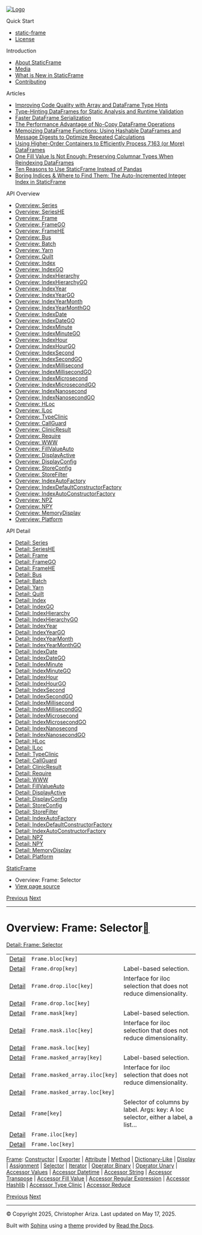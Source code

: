 [![Logo](../_static/sf-logo-web_icon-small.png)](../index.md)

Quick Start

* [static-frame](../readme.md)
* [License](../license.md)

Introduction

* [About StaticFrame](../intro.md)
* [Media](../intro.md#media)
* [What is New in StaticFrame](../new.md)
* [Contributing](../contributing.md)

Articles

* [Improving Code Quality with Array and DataFrame Type Hints](../articles/guard.md)
* [Type-Hinting DataFrames for Static Analysis and Runtime Validation](../articles/ftyping.md)
* [Faster DataFrame Serialization](../articles/serialize.md)
* [The Performance Advantage of No-Copy DataFrame Operations](../articles/no_copy.md)
* [Memoizing DataFrame Functions: Using Hashable DataFrames and Message Digests to Optimize Repeated Calculations](../articles/hash.md)
* [Using Higher-Order Containers to Efficiently Process 7,163 (or More) DataFrames](../articles/uhoc.md)
* [One Fill Value Is Not Enough: Preserving Columnar Types When Reindexing DataFrames](../articles/fill_value.md)
* [Ten Reasons to Use StaticFrame Instead of Pandas](../articles/upgrade.md)
* [Boring Indices & Where to Find Them: The Auto-Incremented Integer Index in StaticFrame](../articles/aiii.md)

API Overview

* [Overview: Series](series.md)
* [Overview: SeriesHE](series_he.md)
* [Overview: Frame](frame.md)
* [Overview: FrameGO](frame_go.md)
* [Overview: FrameHE](frame_he.md)
* [Overview: Bus](bus.md)
* [Overview: Batch](batch.md)
* [Overview: Yarn](yarn.md)
* [Overview: Quilt](quilt.md)
* [Overview: Index](index.md)
* [Overview: IndexGO](index_go.md)
* [Overview: IndexHierarchy](index_hierarchy.md)
* [Overview: IndexHierarchyGO](index_hierarchy_go.md)
* [Overview: IndexYear](index_year.md)
* [Overview: IndexYearGO](index_year_go.md)
* [Overview: IndexYearMonth](index_year_month.md)
* [Overview: IndexYearMonthGO](index_year_month_go.md)
* [Overview: IndexDate](index_date.md)
* [Overview: IndexDateGO](index_date_go.md)
* [Overview: IndexMinute](index_minute.md)
* [Overview: IndexMinuteGO](index_minute_go.md)
* [Overview: IndexHour](index_hour.md)
* [Overview: IndexHourGO](index_hour_go.md)
* [Overview: IndexSecond](index_second.md)
* [Overview: IndexSecondGO](index_second_go.md)
* [Overview: IndexMillisecond](index_millisecond.md)
* [Overview: IndexMillisecondGO](index_millisecond_go.md)
* [Overview: IndexMicrosecond](index_microsecond.md)
* [Overview: IndexMicrosecondGO](index_microsecond_go.md)
* [Overview: IndexNanosecond](index_nanosecond.md)
* [Overview: IndexNanosecondGO](index_nanosecond_go.md)
* [Overview: HLoc](hloc.md)
* [Overview: ILoc](iloc.md)
* [Overview: TypeClinic](type_clinic.md)
* [Overview: CallGuard](call_guard.md)
* [Overview: ClinicResult](clinic_result.md)
* [Overview: Require](require.md)
* [Overview: WWW](www.md)
* [Overview: FillValueAuto](fill_value_auto.md)
* [Overview: DisplayActive](display_active.md)
* [Overview: DisplayConfig](display_config.md)
* [Overview: StoreConfig](store_config.md)
* [Overview: StoreFilter](store_filter.md)
* [Overview: IndexAutoFactory](index_auto_factory.md)
* [Overview: IndexDefaultConstructorFactory](index_default_constructor_factory.md)
* [Overview: IndexAutoConstructorFactory](index_auto_constructor_factory.md)
* [Overview: NPZ](npz.md)
* [Overview: NPY](npy.md)
* [Overview: MemoryDisplay](memory_display.md)
* [Overview: Platform](platform.md)

API Detail

* [Detail: Series](../api_detail/series.md)
* [Detail: SeriesHE](../api_detail/series_he.md)
* [Detail: Frame](../api_detail/frame.md)
* [Detail: FrameGO](../api_detail/frame_go.md)
* [Detail: FrameHE](../api_detail/frame_he.md)
* [Detail: Bus](../api_detail/bus.md)
* [Detail: Batch](../api_detail/batch.md)
* [Detail: Yarn](../api_detail/yarn.md)
* [Detail: Quilt](../api_detail/quilt.md)
* [Detail: Index](../api_detail/index.md)
* [Detail: IndexGO](../api_detail/index_go.md)
* [Detail: IndexHierarchy](../api_detail/index_hierarchy.md)
* [Detail: IndexHierarchyGO](../api_detail/index_hierarchy_go.md)
* [Detail: IndexYear](../api_detail/index_year.md)
* [Detail: IndexYearGO](../api_detail/index_year_go.md)
* [Detail: IndexYearMonth](../api_detail/index_year_month.md)
* [Detail: IndexYearMonthGO](../api_detail/index_year_month_go.md)
* [Detail: IndexDate](../api_detail/index_date.md)
* [Detail: IndexDateGO](../api_detail/index_date_go.md)
* [Detail: IndexMinute](../api_detail/index_minute.md)
* [Detail: IndexMinuteGO](../api_detail/index_minute_go.md)
* [Detail: IndexHour](../api_detail/index_hour.md)
* [Detail: IndexHourGO](../api_detail/index_hour_go.md)
* [Detail: IndexSecond](../api_detail/index_second.md)
* [Detail: IndexSecondGO](../api_detail/index_second_go.md)
* [Detail: IndexMillisecond](../api_detail/index_millisecond.md)
* [Detail: IndexMillisecondGO](../api_detail/index_millisecond_go.md)
* [Detail: IndexMicrosecond](../api_detail/index_microsecond.md)
* [Detail: IndexMicrosecondGO](../api_detail/index_microsecond_go.md)
* [Detail: IndexNanosecond](../api_detail/index_nanosecond.md)
* [Detail: IndexNanosecondGO](../api_detail/index_nanosecond_go.md)
* [Detail: HLoc](../api_detail/hloc.md)
* [Detail: ILoc](../api_detail/iloc.md)
* [Detail: TypeClinic](../api_detail/type_clinic.md)
* [Detail: CallGuard](../api_detail/call_guard.md)
* [Detail: ClinicResult](../api_detail/clinic_result.md)
* [Detail: Require](../api_detail/require.md)
* [Detail: WWW](../api_detail/www.md)
* [Detail: FillValueAuto](../api_detail/fill_value_auto.md)
* [Detail: DisplayActive](../api_detail/display_active.md)
* [Detail: DisplayConfig](../api_detail/display_config.md)
* [Detail: StoreConfig](../api_detail/store_config.md)
* [Detail: StoreFilter](../api_detail/store_filter.md)
* [Detail: IndexAutoFactory](../api_detail/index_auto_factory.md)
* [Detail: IndexDefaultConstructorFactory](../api_detail/index_default_constructor_factory.md)
* [Detail: IndexAutoConstructorFactory](../api_detail/index_auto_constructor_factory.md)
* [Detail: NPZ](../api_detail/npz.md)
* [Detail: NPY](../api_detail/npy.md)
* [Detail: MemoryDisplay](../api_detail/memory_display.md)
* [Detail: Platform](../api_detail/platform.md)

[StaticFrame](../index.md)

* Overview: Frame: Selector
* [View page source](../_sources/api_overview/frame-selector.rst.txt)

[Previous](frame-assignment.md "Overview: Frame: Assignment")
[Next](frame-iterator.md "Overview: Frame: Iterator")

---

# Overview: Frame: Selector[](#overview-frame-selector "Link to this heading")

[Detail: Frame: Selector](../api_detail/frame-selector.md#api-detail-frame-selector)

|  |  |  |
| --- | --- | --- |
| [Detail](../api_detail/frame-selector.md#api-sig-frame-bloc) | `Frame.bloc[key]` |  |
| [Detail](../api_detail/frame-selector.md#api-sig-frame-drop) | `Frame.drop[key]` | Label-based selection. |
| [Detail](../api_detail/frame-selector.md#api-sig-frame-drop-iloc) | `Frame.drop.iloc[key]` | Interface for iloc selection that does not reduce dimensionality. |
| [Detail](../api_detail/frame-selector.md#api-sig-frame-drop-loc) | `Frame.drop.loc[key]` |  |
| [Detail](../api_detail/frame-selector.md#api-sig-frame-mask) | `Frame.mask[key]` | Label-based selection. |
| [Detail](../api_detail/frame-selector.md#api-sig-frame-mask-iloc) | `Frame.mask.iloc[key]` | Interface for iloc selection that does not reduce dimensionality. |
| [Detail](../api_detail/frame-selector.md#api-sig-frame-mask-loc) | `Frame.mask.loc[key]` |  |
| [Detail](../api_detail/frame-selector.md#api-sig-frame-masked-array) | `Frame.masked_array[key]` | Label-based selection. |
| [Detail](../api_detail/frame-selector.md#api-sig-frame-masked-array-iloc) | `Frame.masked_array.iloc[key]` | Interface for iloc selection that does not reduce dimensionality. |
| [Detail](../api_detail/frame-selector.md#api-sig-frame-masked-array-loc) | `Frame.masked_array.loc[key]` |  |
| [Detail](../api_detail/frame-selector.md#api-sig-frame) | `Frame[key]` | Selector of columns by label. Args: key: A loc selector, either a label, a list… |
| [Detail](../api_detail/frame-selector.md#api-sig-frame-iloc) | `Frame.iloc[key]` |  |
| [Detail](../api_detail/frame-selector.md#api-sig-frame-loc) | `Frame.loc[key]` |  |

[Frame](frame.md#api-overview-frame): [Constructor](frame-constructor.md#api-overview-frame-constructor) | [Exporter](frame-exporter.md#api-overview-frame-exporter) | [Attribute](frame-attribute.md#api-overview-frame-attribute) | [Method](frame-method.md#api-overview-frame-method) | [Dictionary-Like](frame-dictionary_like.md#api-overview-frame-dictionary-like) | [Display](frame-display.md#api-overview-frame-display) | [Assignment](frame-assignment.md#api-overview-frame-assignment) | [Selector](#api-overview-frame-selector) | [Iterator](frame-iterator.md#api-overview-frame-iterator) | [Operator Binary](frame-operator_binary.md#api-overview-frame-operator-binary) | [Operator Unary](frame-operator_unary.md#api-overview-frame-operator-unary) | [Accessor Values](frame-accessor_values.md#api-overview-frame-accessor-values) | [Accessor Datetime](frame-accessor_datetime.md#api-overview-frame-accessor-datetime) | [Accessor String](frame-accessor_string.md#api-overview-frame-accessor-string) | [Accessor Transpose](frame-accessor_transpose.md#api-overview-frame-accessor-transpose) | [Accessor Fill Value](frame-accessor_fill_value.md#api-overview-frame-accessor-fill-value) | [Accessor Regular Expression](frame-accessor_regular_expression.md#api-overview-frame-accessor-regular-expression) | [Accessor Hashlib](frame-accessor_hashlib.md#api-overview-frame-accessor-hashlib) | [Accessor Type Clinic](frame-accessor_type_clinic.md#api-overview-frame-accessor-type-clinic) | [Accessor Reduce](frame-accessor_reduce.md#api-overview-frame-accessor-reduce)

[Previous](frame-assignment.md "Overview: Frame: Assignment")
[Next](frame-iterator.md "Overview: Frame: Iterator")

---

© Copyright 2025, Christopher Ariza.
Last updated on May 17, 2025.

Built with [Sphinx](https://www.sphinx-doc.org/) using a
[theme](https://github.com/readthedocs/sphinx_rtd_theme)
provided by [Read the Docs](https://readthedocs.org).
